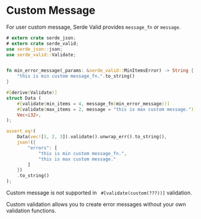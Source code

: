 # Custom Message

For user custom message, Serde Valid provides `message_fn` or `message`.

```rust
# extern crate serde_json;
# extern crate serde_valid;
use serde_json::json;
use serde_valid::Validate;


fn min_error_message(_params: &serde_valid::MinItemsError) -> String {
    "this is min custom message_fn.".to_string()
}

#[derive(Validate)]
struct Data (
    #[validate(min_items = 4, message_fn(min_error_message))]
    #[validate(max_items = 2, message = "this is max custom message.")]
    Vec<i32>,
);

assert_eq!(
    Data(vec![1, 2, 3]).validate().unwrap_err().to_string(),
    json!({
        "errors": [
            "this is min custom message_fn.",
            "this is max custom message."
        ]
    })
    .to_string()
);
```

<div class="warning">
Custom message is not supported in 
<code> #[validate(custom(???))]</code> validation.

Custom validation allows you to create error messages without your own validation functions.    
</div>
